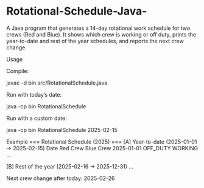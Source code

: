 # Rotational-Schedule-Java-
A Java program that generates a 14-day rotational work schedule for two crews (Red and Blue). It shows which crew is working or off duty, prints the year-to-date and rest of the year schedules, and reports the next crew change.

Usage

Compile:

javac -d bin src/RotationalSchedule.java


Run with today’s date:

java -cp bin RotationalSchedule


Run with a custom date:

java -cp bin RotationalSchedule 2025-02-15

Example
=== Rotational Schedule (2025) ===
[A] Year-to-date (2025-01-01 → 2025-02-15)
Date         Red Crew   Blue Crew
2025-01-01   OFF_DUTY   WORKING
...

[B] Rest of the year (2025-02-16 → 2025-12-31)
...

Next crew change after today: 2025-02-26
